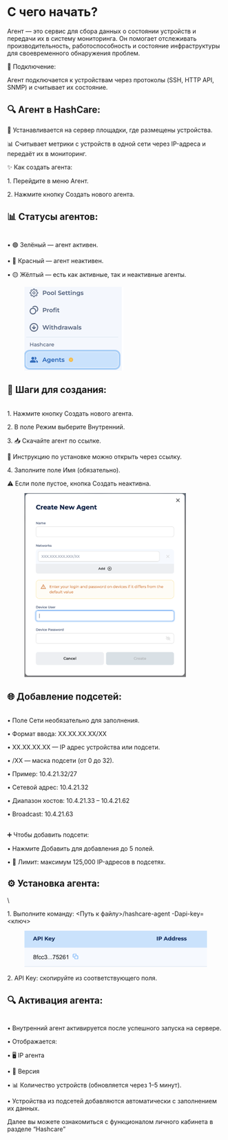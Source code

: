 # С чего начать?

Агент — это сервис для сбора данных о состоянии устройств и передачи их в систему мониторинга. Он помогает отслеживать производительность, работоспособность и состояние инфраструктуры для своевременного обнаружения проблем.

🔗 Подключение:

Агент подключается к устройствам через протоколы (SSH, HTTP API, SNMP) и считывает их состояние.



## 🔍  Агент в HashCare:



📍 Устанавливается на сервер площадки, где размещены устройства.

📊 Считывает метрики с устройств в одной сети через IP-адреса и передаёт их в мониторинг.



✨ Как создать агента:

1\. Перейдите в меню Агент.

2\. Нажмите кнопку Создать нового агента.



## 📊 Статусы агентов:

\
• 🟢 Зелёный — агент активен.

• 🔴 Красный — агент неактивен.

• 🟡 Жёлтый — есть как активные, так и неактивные агенты.

<figure><img src="../../.gitbook/assets/Снимок экрана 2025-01-13 в 15.15.40.png" alt="" width="230"><figcaption></figcaption></figure>

## 🚀 Шаги для создания:

\
1\. Нажмите кнопку Создать нового агента.

2\. В поле Режим выберите Внутренний.

3\. 📥 Скачайте агент по ссылке.

🔗 Инструкцию по установке можно открыть через ссылку.

4\. Заполните поле Имя (обязательно).

⚠️ Если поле пустое, кнопка Создать неактивна.

<figure><img src="../../.gitbook/assets/Снимок экрана 2025-01-13 в 15.17.00.png" alt="" width="375"><figcaption></figcaption></figure>



## 🌐 Добавление подсетей:

\
• Поле Сети необязательно для заполнения.

• Формат ввода: XX.XX.XX.XX/XX

• XX.XX.XX.XX — IP адрес устройства или подсети.

• /XX — маска подсети (от 0 до 32).

• Пример: 10.4.21.32/27

• Сетевой адрес: 10.4.21.32

• Диапазон хостов: 10.4.21.33 – 10.4.21.62

• Broadcast: 10.4.21.63

\
➕ Чтобы добавить подсети:

• Нажмите Добавить для добавления до 5 полей.

• 🔺 Лимит: максимум 125,000 IP-адресов в подсетях.



## ⚙️ Установка агента:

\


1\. Выполните команду: <Путь к файлу>/hashcare-agent -Dapi-key=<ключ>

<figure><img src="../../.gitbook/assets/Снимок экрана 2025-01-13 в 15.17.22.png" alt=""><figcaption></figcaption></figure>

2\. API Key: скопируйте из соответствующего поля.



## 🔍 Активация агента:

\
• Внутренний агент активируется после успешного запуска на сервере.

• Отображается:

• 🖥️ IP агента

• 📜 Версия

• 📊 Количество устройств (обновляется через 1–5 минут).

• Устройства из подсетей добавляются автоматически с заполнением их данных.





Далее вы можете ознакомиться с функционалом личного кабинета в разделе “Hashcare”
